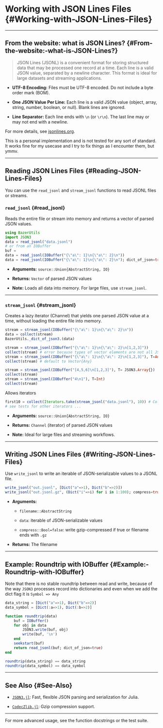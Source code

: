 
# Working with JSON Lines Files {#Working-with-JSON-Lines-Files}


---


## From the website: what is JSON Lines? {#From-the-website:-what-is-JSON-Lines?}
> 
> JSON Lines (JSONL) is a convenient format for storing structured data that may be processed one record at a time. Each line is a valid JSON value, separated by a newline character. This format is ideal for large datasets and streaming applications.
> 

- **UTF-8 Encoding:** Files must be UTF-8 encoded. Do not include a byte order mark (BOM).
  
- **One JSON Value Per Line:** Each line is a valid JSON value (object, array, string, number, boolean, or null). Blank lines are ignored.
  
- **Line Separator:** Each line ends with `\n` (or `\r\n`). The last line may or may not end with a newline.
  

For more details, see [jsonlines.org](https://jsonlines.org/).

This is a personal implementation and is not tested for any sort of standard.  It works fine for my usecase and I try to fix things as I encounter them, but ymmv. 


---


## Reading JSON Lines Files {#Reading-JSON-Lines-Files}

You can use the `read_jsonl` and `stream_jsonl` functions to read JSONL files or streams.

### `read_jsonl` {#read_jsonl}

Reads the entire file or stream into memory and returns a vector of parsed JSON values.

```julia
using BazerUtils
import JSON3
data = read_jsonl("data.jsonl")
# or from an IOBuffer
buf = 
data = read_jsonl(IOBuffer("{\"a\": 1}\n{\"a\": 2}\n"))
data = read_jsonl(IOBuffer("{\"a\": 1}\n{\"a\": 2}\n"); dict_of_json=true)
```

- **Arguments:** `source::Union{AbstractString, IO}`
  
- **Returns:** `Vector` of parsed JSON values
  
- **Note:** Loads all data into memory. For large files, use `stream_jsonl`.
  


---


### `stream_jsonl` {#stream_jsonl}

Creates a lazy iterator (Channel) that yields one parsed JSON value at a time, without loading the entire file into memory.

```julia
stream = stream_jsonl(IOBuffer("{\"a\": 1}\n{\"a\": 2}\n"))
data = collect(stream)
BazerUtils._dict_of_json3.(data)

stream = stream_jsonl(IOBuffer("{\"a\": 1}\n{\"a\": 2}\n[1,2,3]"))
collect(stream) # error because types of vector elements are not all JSON3.Object{}
stream = stream_jsonl(IOBuffer("{\"a\": 1}\n{\"a\": 2}\n[1,2,3]"), T=Any)
collect(stream) # default to Vector{Any}

stream = stream_jsonl(IOBuffer("[4,5,6]\n[1,2,3]"), T= JSON3.Array{})
collect(stream)
stream = stream_jsonl(IOBuffer("4\n1"), T=Int)
collect(stream)
```


Allows iterators

```julia
first10 = collect(Iterators.take(stream_jsonl("data.jsonl"), 10)) # Collect the first 10 records
# see tests for other iterators ...
```

- **Arguments:** `source::Union{AbstractString, IO}`
  
- **Returns:** `Channel` (iterator) of parsed JSON values
  
- **Note:** Ideal for large files and streaming workflows.
  


---


## Writing JSON Lines Files {#Writing-JSON-Lines-Files}

Use `write_jsonl` to write an iterable of JSON-serializable values to a JSONL file.

```julia
write_jsonl("out.jsonl", [Dict("a"=>1), Dict("b"=>2)])
write_jsonl("out.jsonl.gz", (Dict("i"=>i) for i in 1:100); compress=true)
```

- **Arguments:** 
  - `filename::AbstractString`
    
  - `data`: iterable of JSON-serializable values
    
  - `compress::Bool=false`: write gzip-compressed if true or filename ends with `.gz`
    
  
- **Returns:** The filename
  


---


## Example: Roundtrip with IOBuffer {#Example:-Roundtrip-with-IOBuffer}

Note that there is no stable roundtrip between read and write, because of the way `JSON3` processes record into dictionaries and even when we add the dict flag it is `Symbol => Any`

```julia
data_string = [Dict("a"=>1), Dict("b"=>2)]
data_symbol = [Dict(:a=>1), Dict(:b=>2)]

function roundtrip(data)
    buf = IOBuffer()
    for obj in data
        JSON3.write(buf, obj)
        write(buf, '\n')
    end
    seekstart(buf)
    return read_jsonl(buf; dict_of_json=true)
end

roundtrip(data_string) == data_string
roundtrip(data_symbol) == data_symbol
```



---


## See Also {#See-Also}
- [`JSON3.jl`](https://github.com/quinnj/JSON3.jl): Fast, flexible JSON parsing and serialization for Julia.
  
- [`CodecZlib.jl`](https://github.com/JuliaIO/CodecZlib.jl): Gzip compression support.
  


---


For more advanced usage, see the function docstrings or the test suite. 
